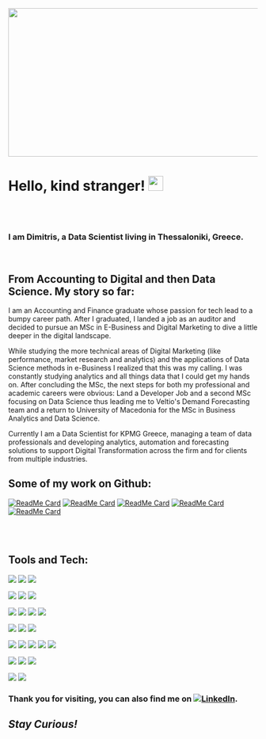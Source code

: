 <img src=https://s27389.pcdn.co/wp-content/uploads/2018/11/data-era-1013x440.jpeg width="1300px" height="300px">

# Hello, kind stranger! <img src="https://raw.githubusercontent.com/MartinHeinz/MartinHeinz/master/wave.gif" width="30px">

<br />
<br />

### I am Dimitris, a Data Scientist living in Thessaloniki, Greece.

<br />

## From Accounting to Digital and then Data Science. My story so far:

I am an Accounting and Finance graduate whose passion for tech lead to a bumpy career path. After I graduated, I landed a job as an auditor and decided to pursue an MSc in E-Business and Digital Marketing to dive a little deeper in the digital landscape. 

While studying the more technical areas of Digital Marketing (like performance, market research and analytics) and the applications of Data Science methods in e-Business I realized that this was my calling. I was constantly studying analytics and all things data that I could get my hands on. After concluding the MSc, the next steps for both my professional and academic careers were obvious: Land a Developer Job and a second MSc focusing on Data Science thus leading me to Veltio's Demand Forecasting team and a return to University of Macedonia for the MSc in Business Analytics and Data Science.

Currently I am a Data Scientist for KPMG Greece, managing a team of data professionals and developing analytics, automation and forecasting solutions to support Digital Transformation across the firm and for clients from multiple industries.


## Some of my work on Github:

[![ReadMe Card](https://github-readme-stats.vercel.app/api/pin/?username=DimitriosTagkoulis&repo=Google-Analytics-and-Python&theme=dracula)](https://github.com/DimitriosTagkoulis/Google-Analytics-and-Python)
[![ReadMe Card](https://github-readme-stats.vercel.app/api/pin/?username=DimitriosTagkoulis&repo=Clustering-Stock-Movements&theme=dracula)](https://github.com/DimitriosTagkoulis/Clustering-Stock-Movements)
[![ReadMe Card](https://github-readme-stats.vercel.app/api/pin/?username=DimitriosTagkoulis&repo=TelcoCustomerChurn&theme=dracula)](https://github.com/DimitriosTagkoulis/TelcoCustomerChurn)
[![ReadMe Card](https://github-readme-stats.vercel.app/api/pin/?username=DimitriosTagkoulis&repo=XAI_Linked_Statistical_Data&theme=dracula)](https://github.com/DimitriosTagkoulis/XAI_Linked_Statistical_Data)
[![ReadMe Card](https://github-readme-stats.vercel.app/api/pin/?username=DimitriosTagkoulis&repo=AirBnB_Price_Prediction&theme=dracula)](https://github.com/DimitriosTagkoulis/AirBnB_Price_Prediction)


<br />
<br />

## Tools and Tech:

![](https://img.shields.io/badge/DEV-Jupyter-informational?style=flat&logo=Jupyter&logoCohitelor=ff6e96&color=6272a4&labelColor=282a36)
![](https://img.shields.io/badge/DEV-VSCode-informational?style=flat&logo=VsCode&logoColor=ff6e96&color=6272a4&labelColor=282a36)
![](https://img.shields.io/badge/DEV-Git-informational?style=flat&logo=Git&logoColor=ff6e96&color=6272a4&labelColor=282a36)

![](https://img.shields.io/badge/Code-Python-informational?style=flat&logo=Python&logoColor=ff6e96&color=6272a4&labelColor=282a36)
![](https://img.shields.io/badge/Code-R-informational?style=flat&logo=R&logoColor=ff6e96&color=6272a4&labelColor=282a36)
![](https://img.shields.io/badge/Code-Bash-informational?style=flat&logo=GNU-Bash&logoColor=ff6e96&color=6272a4&labelColor=282a36)

![](https://img.shields.io/badge/DB-PostgreSQL-informational?style=flat&logo=PostgreSQL&logoColor=ff6e96&color=6272a4&labelColor=282a36)
![](https://img.shields.io/badge/DB-MySql-informational?style=flat&logo=MySQL&logoColor=ff6e96&color=6272a4&labelColor=282a36)
![](https://img.shields.io/badge/DB-MongoDB-informational?style=flat&logo=MongoDB&logoColor=ff6e96&color=6272a4&labelColor=282a36)
![](https://img.shields.io/badge/DB-Neo4j-informational?style=flat&logo=Neo4j&logoColor=ff6e96&color=6272a4&labelColor=282a36)

![](https://img.shields.io/badge/ML-ScikitLearn-informational?style=flat&logo=scikit-learn&logoColor=ff6e96&color=6272a4&labelColor=282a36)
![](https://img.shields.io/badge/ML-Tensorflow-informational?style=flat&logo=Tensorflow&logoColor=ff6e96&color=6272a4&labelColor=282a36)
![](https://img.shields.io/badge/ML-PyTorch-informational?style=flat&logo=PyTorch&logoColor=ff6e96&color=6272a4&labelColor=282a36)

![](https://img.shields.io/badge/MLOPS-MLflow-informational?style=flat&logo=MLflow&logoColor=ff6e96&color=6272a4&labelColor=282a36)
![](https://img.shields.io/badge/MLOPS-Airflow-informational?style=flat&logo=Apache-Airflow&logoColor=ff6e96&color=6272a4&labelColor=282a36)
![](https://img.shields.io/badge/MLOPS-Ray-informational?style=flat&logo=Ray&logoColor=ff6e96&color=6272a4&labelColor=282a36)
![](https://img.shields.io/badge/MLOPS-Spark-informational?style=flat&logo=Apache-Spark&logoColor=ff6e96&color=6272a4&labelColor=282a36)
![](https://img.shields.io/badge/MLOPS-Weights&Biases-informational?style=flat&logo=WeightsandBiases&logoColor=ff6e96&color=6272a4&labelColor=282a36)

![](https://img.shields.io/badge/Cloud-Azure-informational?style=flat&logo=Microsoft-Azure&logoColor=ff6e96&color=6272a4&labelColor=282a36)
![](https://img.shields.io/badge/Cloud-Aws-informational?style=flat&logo=Amazon-AWS&logoColor=ff6e96&color=6272a4&labelColor=282a36)
![](https://img.shields.io/badge/Cloud-GCP-informational?style=flat&logo=Google-Cloud&logoColor=ff6e96&color=6272a4&labelColor=282a36)

![](https://img.shields.io/badge/Viz-Tableau-informational?style=flat&logo=Tableau&logoColor=ff6e96&color=6272a4&labelColor=282a36)
![](https://img.shields.io/badge/Viz-PowerBI-informational?style=flat&logo=PowerBI&logoColor=ff6e96&color=6272a4&labelColor=282a36)


<!-- Actual text -->
### Thank you for visiting, you can also find me on [![LinkedIn][2.2]][2].

<!-- Icons -->


[2.2]: https://img.shields.io/badge/Linkedin-informational?style=flat&logo=LinkedIn&logoColor=ff6e96&color=6272a4&labelColor=282a36 (LinkedIn icon)

<!-- Links to your social media accounts -->


[2]: https://www.linkedin.com/in/dimitrios-tagkoulis/


## <em>Stay Curious!</em>
